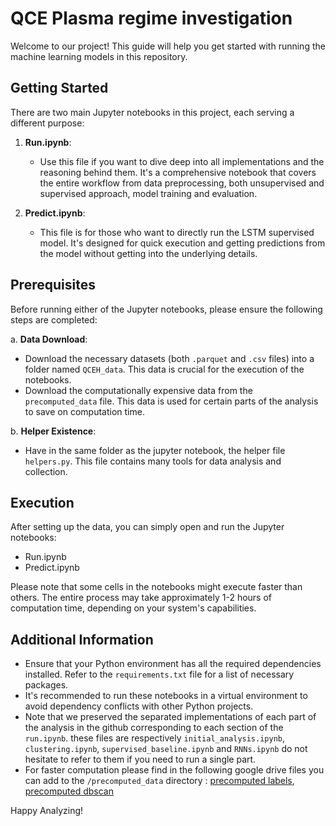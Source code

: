 # QCE Plasma regime investigation

Welcome to our project! This guide will help you get started with running the machine learning models in this repository.

## Getting Started

There are two main Jupyter notebooks in this project, each serving a different purpose:

1. **Run.ipynb**:
   - Use this file if you want to dive deep into all implementations and the reasoning behind them. It's a comprehensive notebook that covers the entire workflow from data preprocessing, both unsupervised and supervised approach, model training and evaluation.

2. **Predict.ipynb**:
   - This file is for those who want to directly run the LSTM supervised model. It's designed for quick execution and getting predictions from the model without getting into the underlying details.

## Prerequisites

Before running either of the Jupyter notebooks, please ensure the following steps are completed:

a. **Data Download**:
   - Download the necessary datasets (both `.parquet` and `.csv` files) into a folder named `QCEH_data`. This data is crucial for the execution of the notebooks.
   - Download the computationally expensive data from the `precomputed_data` file. This data is used for certain parts of the analysis to save on computation time.

b. **Helper Existence**:
   - Have in the same folder as the jupyter notebook, the helper file `helpers.py`. This file contains many tools for data analysis and collection.

## Execution

After setting up the data, you can simply open and run the Jupyter notebooks:

- Run.ipynb
- Predict.ipynb

Please note that some cells in the notebooks might execute faster than others. The entire process may take approximately 1-2 hours of computation time, depending on your system's capabilities.

## Additional Information

- Ensure that your Python environment has all the required dependencies installed. Refer to the `requirements.txt` file for a list of necessary packages.
- It's recommended to run these notebooks in a virtual environment to avoid dependency conflicts with other Python projects.
- Note that we preserved the separated implementations of each part of the analysis in the github corresponding to each section of the `run.ipynb`. these files are respectively `initial_analysis.ipynb`, `clustering.ipynb`, `supervised_baseline.ipynb` and `RNNs.ipynb` do not hesitate to refer to them if you need to run a single part.    
- For faster computation please find in the following google drive files you can add to the `/precomputed_data` directory : [precomputed labels](https://drive.google.com/file/d/1Mj_L3zLUvVG-ZbfO3A7_gkWf88eQk9qD/view?usp=share_link), [precomputed dbscan](https://drive.google.com/file/d/1ku_mcSJJHPGrB3NOGcuvgJ5jM6d6VAq_/view?usp=share_link)

Happy Analyzing!
